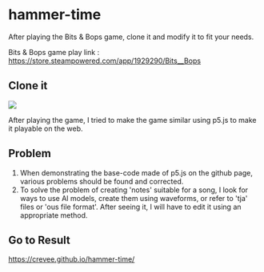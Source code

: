 # hammer-time
After playing the Bits &amp; Bops game, clone it and modify it to fit your needs.  

Bits &amp; Bops game play link : https://store.steampowered.com/app/1929290/Bits__Bops

## Clone it
<img src="https://img.shields.io/badge/p5.js-ED225D?style=for-the-badge&logo=p5dotjs&logoColor=white">

After playing the game, I tried to make the game similar using p5.js to make it playable on the web.

## Problem
1. When demonstrating the base-code made of p5.js on the github page, various problems should be found and corrected.
2. To solve the problem of creating 'notes' suitable for a song, I look for ways to use AI models, create them using waveforms, or refer to 'tja' files or 'ous file format'. After seeing it, I will have to edit it using an appropriate method.

## Go to Result
https://crevee.github.io/hammer-time/
